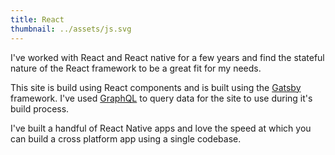 ```yaml
---
title: React
thumbnail: ../assets/js.svg
---
```


I've worked with React and React native for a few years and find the stateful nature of the React framework to be a great fit for my needs.

This site is build using React components and is built using the [Gatsby](https://www.gatsbyjs.org/) framework. I've used [GraphQL](https://graphql.org/) to query data for the site to use during it's build process.

I've built a handful of React Native apps and love the speed at which you can build a cross platform app using a single codebase.

